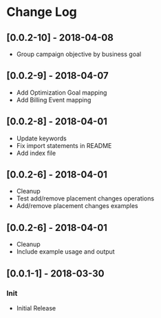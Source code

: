 # Change Log

## [0.0.2-10] - 2018-04-08
- Group campaign objective by business goal

## [0.0.2-9] - 2018-04-07
- Add Optimization Goal mapping
- Add Billing Event mapping

## [0.0.2-8] - 2018-04-01
- Update keywords
- Fix import statements in README
- Add index file

## [0.0.2-6] - 2018-04-01
- Cleanup
- Test add/remove placement changes operations
- Add/remove placement changes examples

## [0.0.2-6] - 2018-04-01
- Cleanup
- Include example usage and output

## [0.0.1-1] - 2018-03-30
### Init
- Initial Release


